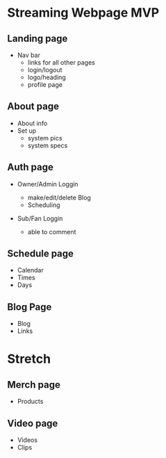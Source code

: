 # Streaming Webpage MVP

## Landing page

- Nav bar
  - links for all other pages
  - login/logout
  - logo/heading
  - profile page

## About page

- About info
- Set up
  - system pics
  - system specs

## Auth page

- Owner/Admin Loggin
  - make/edit/delete Blog
  - Scheduling

- Sub/Fan Loggin
  - able to comment

## Schedule page

- Calendar
- Times
- Days

## Blog Page

- Blog
- Links

# Stretch

## Merch page

- Products

## Video page

- Videos
- Clips
